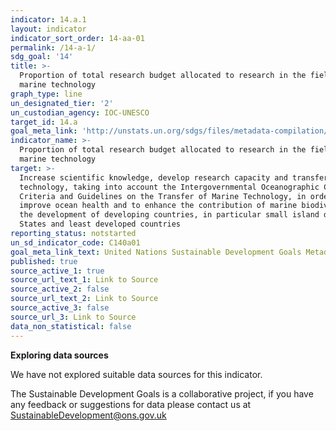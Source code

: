```yaml
---
indicator: 14.a.1
layout: indicator
indicator_sort_order: 14-aa-01
permalink: /14-a-1/
sdg_goal: '14'
title: >-
  Proportion of total research budget allocated to research in the field of
  marine technology
graph_type: line
un_designated_tier: '2'
un_custodian_agency: IOC-UNESCO
target_id: 14.a
goal_meta_link: 'http://unstats.un.org/sdgs/files/metadata-compilation/Metadata-Goal-14.pdf'
indicator_name: >-
  Proportion of total research budget allocated to research in the field of
  marine technology
target: >-
  Increase scientific knowledge, develop research capacity and transfer marine
  technology, taking into account the Intergovernmental Oceanographic Commission
  Criteria and Guidelines on the Transfer of Marine Technology, in order to
  improve ocean health and to enhance the contribution of marine biodiversity to
  the development of developing countries, in particular small island developing
  States and least developed countries
reporting_status: notstarted
un_sd_indicator_code: C140a01
goal_meta_link_text: United Nations Sustainable Development Goals Metadata (pdf 288kB)
published: true
source_active_1: true
source_url_text_1: Link to Source
source_active_2: false
source_url_text_2: Link to Source
source_active_3: false
source_url_3: Link to Source
data_non_statistical: false
---
```

**Exploring data sources**

We have not explored suitable data sources for this indicator. 

The Sustainable Development Goals is a collaborative project, if you have any feedback or suggestions for data please contact us at <SustainableDevelopment@ons.gov.uk>
